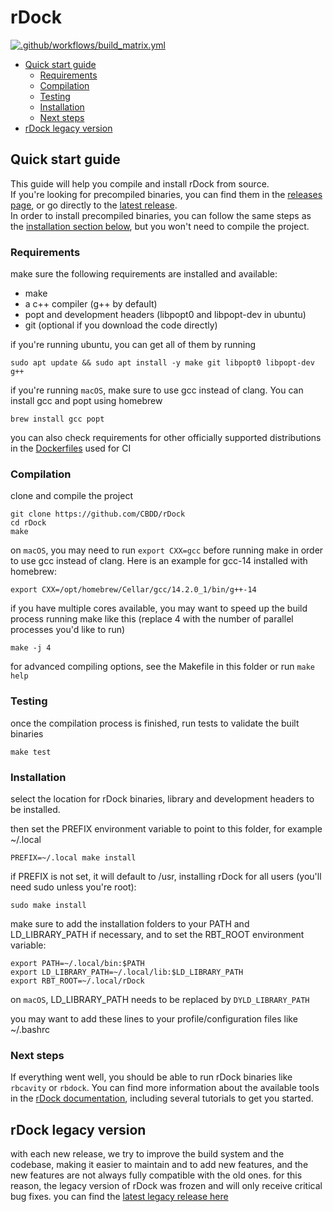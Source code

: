 # rDock

[![.github/workflows/build_matrix.yml](https://github.com/CBDD/rDock/actions/workflows/build_matrix.yml/badge.svg?branch=main)](https://github.com/CBDD/rDock/actions/workflows/build_matrix.yml)

- [Quick start guide](#quick-start-guide)
  - [Requirements](#requirements)
  - [Compilation](#compilation)
  - [Testing](#testing)
  - [Installation](#installation)
  - [Next steps](#next-steps)
- [rDock legacy version](#rdock-legacy-version)

## Quick start guide

This guide will help you compile and install rDock from source.  
If you're looking for precompiled binaries, you can find them in the [releases page](https://github.com/CBDD/rDock/releases), or go directly to the [latest release](https://github.com/CBDD/rDock/releases/latest).  
In order to install precompiled binaries, you can follow the same steps as the [installation section below](#installation), but you won't need to compile the project.

### Requirements

make sure the following requirements are installed and available:

- make
- a c++ compiler (g++ by default)
- popt and development headers (libpopt0 and libpopt-dev in ubuntu)
- git (optional if you download the code directly)

if you're running ubuntu, you can get all of them by running

```
sudo apt update && sudo apt install -y make git libpopt0 libpopt-dev g++
```

if you're running `macOS`, make sure to use gcc instead of clang. You can install gcc and popt using homebrew

```
brew install gcc popt
```

you can also check requirements for other officially supported distributions in the [Dockerfiles](https://github.com/CBDD/rDock/blob/main/.github/docker) used for CI

### Compilation

clone and compile the project

```
git clone https://github.com/CBDD/rDock
cd rDock
make
```

on `macOS`, you may need to run `export CXX=gcc` before running make in order to use gcc instead of clang. Here is an example for gcc-14 installed with homebrew:

```
export CXX=/opt/homebrew/Cellar/gcc/14.2.0_1/bin/g++-14
```

if you have multiple cores available, you may want to speed up the build process running make like this (replace 4 with the number of parallel processes you'd like to run)

```
make -j 4
```

for advanced compiling options, see the Makefile in this folder or run `make help`

### Testing

once the compilation process is finished, run tests to validate the built binaries

```
make test
```

### Installation

select the location for rDock binaries, library and development headers to be installed.

then set the PREFIX environment variable to point to this folder, for example ~/.local

```
PREFIX=~/.local make install
```

if PREFIX is not set, it will default to /usr, installing rDock for all users (you'll need sudo unless you're root):

```
sudo make install
```

make sure to add the installation folders to your PATH and LD_LIBRARY_PATH if necessary, and to set the RBT_ROOT environment variable:

```
export PATH=~/.local/bin:$PATH
export LD_LIBRARY_PATH=~/.local/lib:$LD_LIBRARY_PATH
export RBT_ROOT=~/.local/rDock
```

on `macOS`, LD_LIBRARY_PATH needs to be replaced by `DYLD_LIBRARY_PATH`

you may want to add these lines to your profile/configuration files like ~/.bashrc

### Next steps

If everything went well, you should be able to run rDock binaries like `rbcavity` or `rbdock`.
You can find more information about the available tools in the [rDock documentation](https://rdock.github.io/documentation/), including several tutorials to get you started.

## rDock legacy version

with each new release, we try to improve the build system and the codebase, making it easier to maintain and to add new features, and the new features are not always fully compatible with the old ones.
for this reason, the legacy version of rDock was frozen and will only receive critical bug fixes.
you can find the [latest legacy release here](https://github.com/CBDD/rDock/releases/tag/v24.04.204-legacy)

```

```
